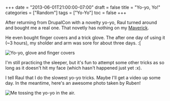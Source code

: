 +++
date = "2013-06-01T21:00:00-07:00"
draft = false
title = "Yo-yo, Yo!"
categories = ["Random"]
tags = ["Yo-Yo"]
toc = false
+++



<p>After returning from DrupalCon with a novelty yo-yo, Raul turned around and bought me a real one. That novetly has nothing on my <a href="http://www.amazon.com/Yomega-Maverick-High-Speed-Colors/dp/B001WOL09I" target="_blank">Maverick</a>.</p>    
<p>He even bought finger covers and a trick glove. The after one&nbsp;day of using it (~3 hours), my sholder and arm was sore for about three days. :[</p>    
<p><img alt="Yo-yo, glove and finger covers" src="http://cdn.smylee.com/images/2013/06/8963561815_fff7d0503d_h.jpg" title="First thing Raul told me is that it will get scratched - so don&amp;#039;t freak out when it does." /></p>    
<p>I'm still practicing the sleeper, but it's fun to attempt some other tricks as so long as it doesn't hit my face (which hasn't happened just yet :x).</p>    
<p>I tell Raul that I do the slowest yo-yo tricks. Maybe I'll get a video up some day. In the meantime, here's an awesome photo taken by Ruben!</p>    
<p><img alt="Me tossing the yo-yo in the air." src="http://cdn.smylee.com/images/2013/06/IMG953019_2.jpg" title="Everyone do the yo-bot! °¯¯¯\(o□o)\_" /></p>  